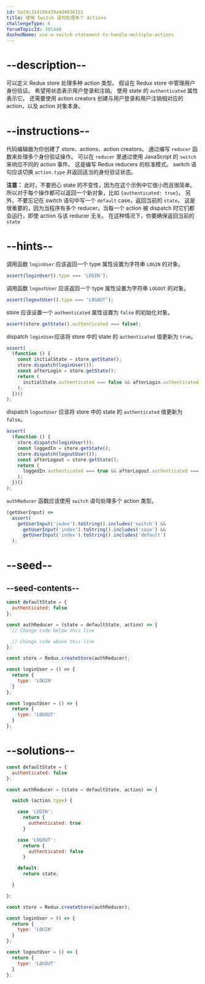 ```yaml
---
id: 5a24c314108439a4d4036151
title: 使用 Switch 语句处理多个 Actions
challengeType: 6
forumTopicId: 301449
dashedName: use-a-switch-statement-to-handle-multiple-actions
---
```


# --description--

可以定义 Redux store 处理多种 action 类型。 假设在 Redux store 中管理用户身份验证。 希望用状态表示用户登录和注销。 使用 state 的 `authenticated` 属性表示它。 还需要使用 action creators 创建与用户登录和用户注销相对应的 action，以及 action 对象本身。

# --instructions--

代码编辑器为你创建了 store、actions、action creators。 通过编写 `reducer` 函数来处理多个身份验证操作。 可以在 `reducer` 里通过使用 JavaScript 的 `switch` 来响应不同的 action 事件。 这是编写 Redux reducers 的标准模式。 switch 语句应该切换 `action.type` 并返回适当的身份验证状态。

**注意：** 此时，不要担心 state 的不变性，因为在这个示例中它很小而且很简单。 所以对于每个操作都可以返回一个新对象，比如 `{authenticated: true}`。 另外，不要忘记在 switch 语句中写一个 `default` case，返回当前的 `state`。 这是很重要的，因为当程序有多个 reducer，当每一个 action 被 dispatch 时它们都会运行，即使 action 与该 reducer 无关。 在这种情况下，你要确保返回当前的 `state`

# --hints--

调用函数 `loginUser` 应该返回一个 type 属性设置为字符串 `LOGIN` 的对象。

```js
assert(loginUser().type === 'LOGIN');
```

调用函数 `logoutUser` 应该返回一个 type 属性设置为字符串 `LOGOUT` 的对象。

```js
assert(logoutUser().type === 'LOGOUT');
```

store 应该设置一个 `authenticated` 属性设置为 `false` 的初始化对象。

```js
assert(store.getState().authenticated === false);
```

dispatch `loginUser`应该将 store 中的 state 的 `authenticated` 值更新为 `true`。

```js
assert(
  (function () {
    const initialState = store.getState();
    store.dispatch(loginUser());
    const afterLogin = store.getState();
    return (
      initialState.authenticated === false && afterLogin.authenticated === true
    );
  })()
);
```

dispatch `logoutUser` 应该将 store 中的 state 的 `authenticated` 值更新为 `false`。

```js
assert(
  (function () {
    store.dispatch(loginUser());
    const loggedIn = store.getState();
    store.dispatch(logoutUser());
    const afterLogout = store.getState();
    return (
      loggedIn.authenticated === true && afterLogout.authenticated === false
    );
  })()
);
```

`authReducer` 函数应该使用 `switch` 语句处理多个 action 类型。

```js
(getUserInput) =>
  assert(
    getUserInput('index').toString().includes('switch') &&
      getUserInput('index').toString().includes('case') &&
      getUserInput('index').toString().includes('default')
  );
```

# --seed--

## --seed-contents--

```js
const defaultState = {
  authenticated: false
};

const authReducer = (state = defaultState, action) => {
  // Change code below this line

  // Change code above this line
};

const store = Redux.createStore(authReducer);

const loginUser = () => {
  return {
    type: 'LOGIN'
  }
};

const logoutUser = () => {
  return {
    type: 'LOGOUT'
  }
};
```

# --solutions--

```js
const defaultState = {
  authenticated: false
};

const authReducer = (state = defaultState, action) => {

  switch (action.type) {

    case 'LOGIN':
      return {
        authenticated: true
      }

    case 'LOGOUT':
      return {
        authenticated: false
      }

    default:
      return state;

  }

};

const store = Redux.createStore(authReducer);

const loginUser = () => {
  return {
    type: 'LOGIN'
  }
};

const logoutUser = () => {
  return {
    type: 'LOGOUT'
  }
};
```
